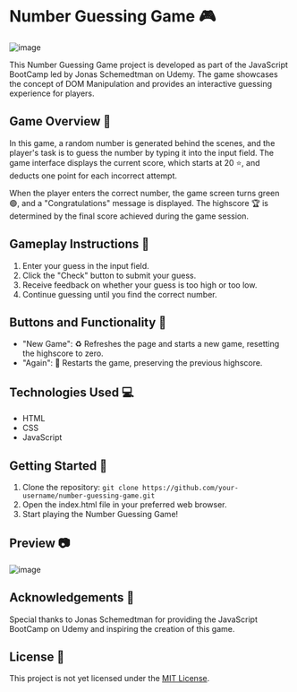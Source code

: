 # Number Guessing Game 🎮

![image](https://github.com/fixmanish/guess-number/assets/131751286/a5578dd8-5b0f-43c3-93c9-f25305a2371e)

This Number Guessing Game project is developed as part of the JavaScript BootCamp led by Jonas Schemedtman on Udemy. The game showcases the concept of DOM Manipulation and provides an interactive guessing experience for players.

## Game Overview 📖

In this game, a random number is generated behind the scenes, and the player's task is to guess the number by typing it into the input field. The game interface displays the current score, which starts at 20 ⭐️, and deducts one point for each incorrect attempt.

When the player enters the correct number, the game screen turns green 🟢, and a "Congratulations" message is displayed. The highscore 🏆 is determined by the final score achieved during the game session.

## Gameplay Instructions 🎯

1. Enter your guess in the input field.
2. Click the "Check" button to submit your guess.
3. Receive feedback on whether your guess is too high or too low.
4. Continue guessing until you find the correct number.

## Buttons and Functionality 🧩

- "New Game": ♻️ Refreshes the page and starts a new game, resetting the highscore to zero.
- "Again": 🔁 Restarts the game, preserving the previous highscore.

## Technologies Used 💻

- HTML
- CSS
- JavaScript

## Getting Started 🚀

1. Clone the repository: `git clone https://github.com/your-username/number-guessing-game.git`
2. Open the index.html file in your preferred web browser.
3. Start playing the Number Guessing Game!

## Preview 📷

![image](https://github.com/fixmanish/guess-number/assets/131751286/082d4b41-9f70-474a-9683-775fc3576b91)

## Acknowledgements 🙏

Special thanks to Jonas Schemedtman for providing the JavaScript BootCamp on Udemy and inspiring the creation of this game.

## License 📜

This project is not yet licensed under the [MIT License](LICENSE).

